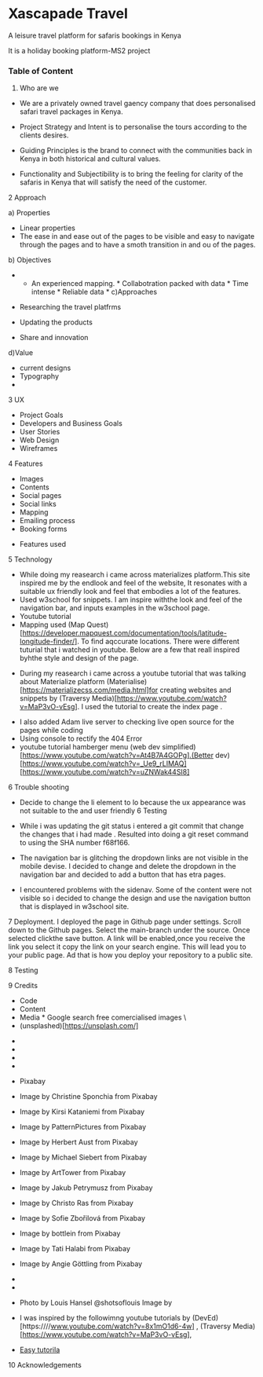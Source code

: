 # Xascapade Travel
A leisure travel platform for safaris bookings in Kenya

It is a holiday booking platform-MS2 project

### Table of Content

1. Who are we
 - We are a privately owned travel gaency company that does personalised safari travel packages in Kenya.

- Project Strategy and Intent is to personalise the tours according to the clients desires.
- Guiding Principles is the brand to connect with the communities back in Kenya in both historical and cultural values.
- Functionality and Subjectibility is to bring the feeling for clarity of the safaris in Kenya that will satisfy the need of the customer. 

2 Approach

a) Properties
 
 * Linear properties
 * The ease in and ease out of the pages to be visible and easy to navigate through the pages and to have a smoth transition in and ou of the pages.
 

b) Objectives
 
 * * An experienced mapping.  * Collabotration packed with data
                             * Time intense
                             * Reliable data
                             * 
 c)Approaches
 
 * Researching the travel platfrms
 * Updating the products
 * Share and innovation 
 
 d)Value
 
* current designs
* Typography
* 

3 UX

- Project Goals
- Developers and Business Goals
- User Stories
- Web Design
- Wireframes

4 Features
* Images 
* Contents
* Social pages
* Social links
* Mapping 
* Emailing process
* Booking forms


- Features used

5 Technology
 - While doing my reasearch i came across materializes platform.This site inspired me by the endlook and feel of the website, It resonates with a suitable ux friendly look and feel that embodies a lot of the features.
- Used w3school for snippets. I am inspire withthe look and feel of the navigation bar, and inputs examples in the w3school page.
- Youtube tutorial
- Mapping used (Map Quest)[https://developer.mapquest.com/documentation/tools/latitude-longitude-finder/]. To find aqccurate locations.
There were different tuturial that i watched in youtube. Below are a few that reall inspired byhthe style and design of the page. 
* During my reasearch i came across a youtube tutorial that was talking about Materialize platform (Materialise)[https://materializecss.com/media.html]for creating websites and snippets by (Traversy Media)[https://www.youtube.com/watch?v=MaP3vO-vEsg]. I used the tutorial to create the index page .

- I also added Adam live server to checking live open source for the pages while coding
- Using console to rectify the 404 Error
- youtube tutorial hamberger menu (web dev simplified)[https://www.youtube.com/watch?v=At4B7A4GOPg].(Better dev)[https://www.youtube.com/watch?v=_Ue9_rLIMAQ] [https://www.youtube.com/watch?v=uZNWak44SI8]


6 Trouble shooting
 *  Decide to change the li element to lo because the ux appearance was not suitable to the and user friendly 6 Testing

 * While i was updating the git status i entered a git commit that change the changes that i had made . Resulted into doing a git reset command to using the SHA number f68f166.
 * The navigation bar is glitching the dropdown links are not visible in the mobile devise. I decided to change and delete the dropdown in the navigation bar and decided to add    a button that has etra pages. 
 * I encountered problems with the sidenav. Some of the content were not visible so i decided to change the design and use the navigation button that is displayed in w3school site.


7 Deployment.
I deployed the page in Github page under settings. Scroll down to the Github pages. Select the main-branch under the source. Once selected clickthe save button. A link will be enabled,once you receive the link you select it copy the link on your search engine. This will lead you to your public page. Ad that is how you deploy your repository to a public site. 

8 Testing



9 Credits

- Code
- Content
- Media \* Google search free comercialised images \ 
- (unsplashed)[https://unsplash.com/]
 * 
 * 
 * 
 * 
 - Pixabay
 * Image by Christine Sponchia from Pixabay 
* Image by Kirsi Kataniemi from Pixabay
* Image by PatternPictures from Pixabay 
* Image by Herbert Aust from Pixabay 
* Image by Michael Siebert from Pixabay
* Image by ArtTower from Pixabay 
* Image by Jakub Petrymusz from Pixabay
* Image by Christo Ras from Pixabay 
* Image by Sofie Zbořilová from Pixabay 
* Image by bottlein from Pixabay
* Image by Tati Halabi from Pixabay 
* Image by Angie Göttling from Pixabay 

 * 
 * 
 


* Photo by Louis Hansel @shotsoflouis
Image by 
- I was inspired by the followimng youtube tutorials by (DevEd)[https:////www.youtube.com/watch?v=8x1mO1d6-4w] , (Traversy Media)[https://www.youtube.com/watch?v=MaP3vO-vEsg],

- [Easy tutorila](https://www.youtube.com/watch?v=25AiXy8e09E)

10 Acknowledgements

